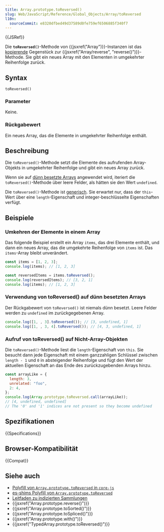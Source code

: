 ```yaml
---
title: Array.prototype.toReversed()
slug: Web/JavaScript/Reference/Global_Objects/Array/toReversed
l10n:
  sourceCommit: e8320dfbed49d37589d0fe759ef6506885f340f7
---
```


{{JSRef}}

Die **`toReversed()`**-Methode von {{jsxref("Array")}}-Instanzen ist das [kopierende](/de/docs/Web/JavaScript/Reference/Global_Objects/Array#copying_methods_and_mutating_methods) Gegenstück zur {{jsxref("Array/reverse", "reverse()")}}-Methode. Sie gibt ein neues Array mit den Elementen in umgekehrter Reihenfolge zurück.

## Syntax

```js-nolint
toReversed()
```

### Parameter

Keine.

### Rückgabewert

Ein neues Array, das die Elemente in umgekehrter Reihenfolge enthält.

## Beschreibung

Die `toReversed()`-Methode setzt die Elemente des aufrufenden Array-Objekts in umgekehrter Reihenfolge und gibt ein neues Array zurück.

Wenn sie auf [dünn besetzte Arrays](/de/docs/Web/JavaScript/Guide/Indexed_collections#sparse_arrays) angewendet wird, iteriert die `toReversed()`-Methode über leere Felder, als hätten sie den Wert `undefined`.

Die `toReversed()`-Methode ist [generisch](/de/docs/Web/JavaScript/Reference/Global_Objects/Array#generic_array_methods). Sie erwartet nur, dass der `this`-Wert über eine `length`-Eigenschaft und integer-beschlüsselte Eigenschaften verfügt.

## Beispiele

### Umkehren der Elemente in einem Array

Das folgende Beispiel erstellt ein Array `items`, das drei Elemente enthält, und dann ein neues Array, das die umgekehrte Reihenfolge von `items` ist. Das `items`-Array bleibt unverändert.

```js
const items = [1, 2, 3];
console.log(items); // [1, 2, 3]

const reversedItems = items.toReversed();
console.log(reversedItems); // [3, 2, 1]
console.log(items); // [1, 2, 3]
```

### Verwendung von toReversed() auf dünn besetzten Arrays

Der Rückgabewert von `toReversed()` ist niemals dünn besetzt. Leere Felder werden zu `undefined` im zurückgegebenen Array.

```js
console.log([1, , 3].toReversed()); // [3, undefined, 1]
console.log([1, , 3, 4].toReversed()); // [4, 3, undefined, 1]
```

### Aufruf von toReversed() auf Nicht-Array-Objekten

Die `toReversed()`-Methode liest die `length`-Eigenschaft von `this`. Sie besucht dann jede Eigenschaft mit einem ganzzahligen Schlüssel zwischen `length - 1` und `0` in absteigender Reihenfolge und fügt den Wert der aktuellen Eigenschaft an das Ende des zurückzugebenden Arrays hinzu.

```js
const arrayLike = {
  length: 3,
  unrelated: "foo",
  2: 4,
};
console.log(Array.prototype.toReversed.call(arrayLike));
// [4, undefined, undefined]
// The '0' and '1' indices are not present so they become undefined
```

## Spezifikationen

{{Specifications}}

## Browser-Kompatibilität

{{Compat}}

## Siehe auch

- [Polyfill von `Array.prototype.toReversed` in `core-js`](https://github.com/zloirock/core-js#change-array-by-copy)
- [es-shims Polyfill von `Array.prototype.toReversed`](https://www.npmjs.com/package/array.prototype.toreversed)
- [Leitfaden zu indizierten Sammlungen](/de/docs/Web/JavaScript/Guide/Indexed_collections)
- {{jsxref("Array.prototype.reverse()")}}
- {{jsxref("Array.prototype.toSorted()")}}
- {{jsxref("Array.prototype.toSpliced()")}}
- {{jsxref("Array.prototype.with()")}}
- {{jsxref("TypedArray.prototype.toReversed()")}}
